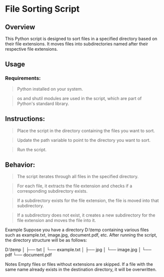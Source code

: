 # File Sorting Script
## Overview
This Python script is designed to sort files in a specified directory based on their file extensions. It moves files into subdirectories named after their respective file extensions.

## Usage
### Requirements:

> Python installed on your system.

> os and shutil modules are used in the script, which are part of Python's standard library.

## Instructions:
> Place the script in the directory containing the files you want to sort.

> Update the path variable to point to the directory you want to sort.

> Run the script.

## Behavior:
> The script iterates through all files in the specified directory.

> For each file, it extracts the file extension and checks if a corresponding subdirectory exists.

> If a subdirectory exists for the file extension, the file is moved into that subdirectory.

> If a subdirectory does not exist, it creates a new subdirectory for the file extension and moves the file into it.

Example
Suppose you have a directory D:\temp containing various files such as example.txt, image.jpg, document.pdf, etc. After running the script, the directory structure will be as follows:

D:\temp
│
├── txt
│   └── example.txt
│
├── jpg
│   └── image.jpg
│
└── pdf
    └── document.pdf

Notes
Empty files or files without extensions are skipped.
If a file with the same name already exists in the destination directory, it will be overwritten.
